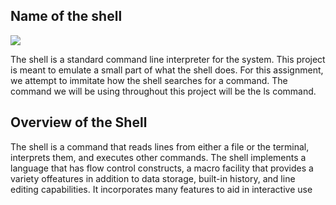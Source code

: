 ## Name of the shell

<img src="https://s-media-cache-ak0.pinimg.com/originals/2f/a0/02/2fa0021602ca0ff62f3babec6c68fcd4.jpg">

The shell is a standard command line interpreter for the system. This project is meant to emulate a small part of what the shell does. For this assignment, we attempt to immitate how the shell searches for a command. The command we will be using throughout this project will be the ls command.

## Overview of the Shell

The shell is a command that reads lines from either a file or the terminal, interprets them, and executes other commands. The shell implements a language that has flow control constructs, a macro facility that provides a variety offeatures in addition to data storage, built-in history, and line editing capabilities. It incorporates many features to aid in interactive use
